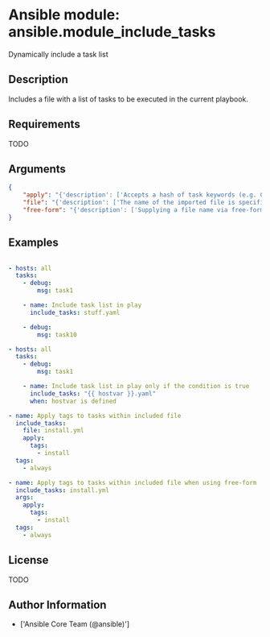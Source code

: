 # Ansible module: ansible.module_include_tasks


Dynamically include a task list

## Description

Includes a file with a list of tasks to be executed in the current playbook.

## Requirements

TODO

## Arguments

``` json
{
    "apply": "{'description': ['Accepts a hash of task keywords (e.g. C(tags), C(become)) that will be applied to the tasks within the include.'], 'version_added': '2.7'}",
    "file": "{'description': ['The name of the imported file is specified directly without any other option.', 'Unlike M(import_tasks), most keywords, including loops and conditionals, apply to this statement.'], 'version_added': '2.7'}",
    "free-form": "{'description': ['Supplying a file name via free-form C(- include_tasks: file.yml) of a file to be included is the equivalent\nof specifying an argument of I(file).\n']}",
}
```

## Examples


``` yaml

- hosts: all
  tasks:
    - debug:
        msg: task1

    - name: Include task list in play
      include_tasks: stuff.yaml

    - debug:
        msg: task10

- hosts: all
  tasks:
    - debug:
        msg: task1

    - name: Include task list in play only if the condition is true
      include_tasks: "{{ hostvar }}.yaml"
      when: hostvar is defined

- name: Apply tags to tasks within included file
  include_tasks:
    file: install.yml
    apply:
      tags:
        - install
  tags:
    - always

- name: Apply tags to tasks within included file when using free-form
  include_tasks: install.yml
  args:
    apply:
      tags:
        - install
  tags:
    - always

```

## License

TODO

## Author Information
  - ['Ansible Core Team (@ansible)']
